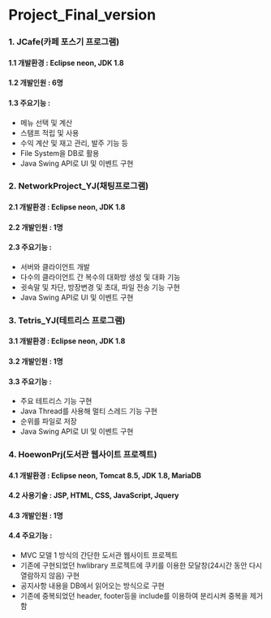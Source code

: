 # Project_Final_version
### 1. JCafe(카페 포스기 프로그램)
#### 1.1 개발환경 : Eclipse neon, JDK 1.8
#### 1.2 개발인원 : 6명
#### 1.3 주요기능 : 
- 메뉴 선택 및 계산  
- 스탬프 적립 및 사용 
- 수익 계산 및 재고 관리, 발주 기능 등  
- File System을 DB로 활용 
- Java Swing API로 UI 및 이벤트 구현    
### 2. NetworkProject_YJ(채팅프로그램)
#### 2.1 개발환경 : Eclipse neon, JDK 1.8 
#### 2.2 개발인원 : 1명
#### 2.3 주요기능 : 
- 서버와 클라이언트 개발  
- 다수의 클라이언트 간 복수의 대화방 생성 및 대화 기능  
- 귓속말 및 차단, 방장변경 및 초대, 파일 전송 기능 구현  
- Java Swing API로 UI 및 이벤트 구현    
### 3. Tetris_YJ(테트리스 프로그램)
#### 3.1 개발환경 : Eclipse neon, JDK 1.8 
#### 3.2 개발인원 : 1명
#### 3.3 주요기능 : 
- 주요 테트리스 기능 구현 
- Java Thread를 사용해 멀티 스레드 기능 구현 
- 순위를 파일로 저장  
- Java Swing API로 UI 및 이벤트 구현
### 4. HoewonPrj(도서관 웹사이트 프로젝트)
#### 4.1 개발환경 : Eclipse neon, Tomcat 8.5, JDK 1.8, MariaDB
#### 4.2 사용기술 : JSP, HTML, CSS, JavaScript, Jquery
#### 4.3 개발인원 : 1명
#### 4.4 주요기능 : 
- MVC 모델 1 방식의 간단한 도서관 웹사이트 프로젝트  
- 기존에 구현되었던 hwlibrary 프로젝트에 쿠키를 이용한 모달창(24시간 동안 다시 열람하지 않음) 구현  
- 공지사항 내용을 DB에서 읽어오는 방식으로 구현
- 기존에 중복되었던 header, footer등을 include를 이용하여 분리시켜 중복을 제거함
